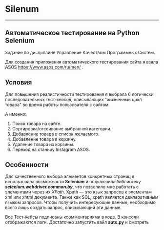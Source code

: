 # Silenum
---
## Автоматическое тестирование на Python Selenium

Задание по дисциплине Управление Качеством Программных Систем.

Для создания приложения автоматического тестирования сайта я взяла ASOS https://www.asos.com/ru/men/ .

## Условия
Для повышения реалистичности тестирования я выбрала 6 логически последовательных тест-кейсов, описывающих "жизненный цикл товара" во время работы пользователя с сайтом.

А именно:
1. Поиск товара на сайте.
2. Сортировка/отсеивание выбранной категории.
3. Добавление товара в список желаемого.
4. Добавление товара в корзину.
5. Удаление товара из корзины.
6. Переход на станицу Instagram ASOS.

## Особенности
Для качественного выбора элементов конкретных страниц я использовала возможности **Selenium** и подключила библиотеку **_selenium.webdriver.common.by_**, что позволило мне работать с элементами через их _XPath_. Xpath — это язык запросов к элементам xml или xhtml документа. Также как SQL, xpath является декларативным языком запросов. Чтобы получить интересующие данные, необходимо всего лишь создать запрос, описывающий эти данные. 

Все Тест-кейсы подписаны коомментариями в коде. В консоли отображаются логи. Достаточно запустить вайл **auto.py** и смотреть 
